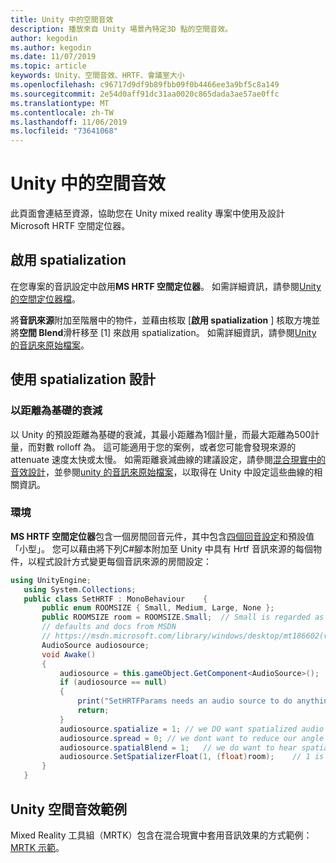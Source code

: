 ```yaml
---
title: Unity 中的空間音效
description: 播放來自 Unity 場景內特定3D 點的空間音效。
author: kegodin
ms.author: kegodin
ms.date: 11/07/2019
ms.topic: article
keywords: Unity、空間音效、HRTF、會議室大小
ms.openlocfilehash: c96717d9df9b89fbb09f0b4466ee3a9bf5c8a149
ms.sourcegitcommit: 2e54d0aff91dc31aa0020c865dada3ae57ae0ffc
ms.translationtype: MT
ms.contentlocale: zh-TW
ms.lasthandoff: 11/06/2019
ms.locfileid: "73641068"
---
```

# <a name="spatial-sound-in-unity"></a>Unity 中的空間音效

此頁面會連結至資源，協助您在 Unity mixed reality 專案中使用及設計 Microsoft HRTF 空間定位器。

## <a name="enable-spatialization"></a>啟用 spatialization

在您專案的音訊設定中啟用**MS HRTF 空間定位器**。 如需詳細資訊，請參閱[Unity 的空間定位器檔](https://docs.unity3d.com/Manual/VRAudioSpatializer.html)。 

將**音訊來源**附加至階層中的物件，並藉由核取 [**啟用 spatialization** ] 核取方塊並將**空間 Blend**滑杆移至 [1] 來啟用 spatialization。 如需詳細資訊，請參閱[Unity 的音訊來原始檔案](https://docs.unity3d.com/2019.3/Documentation/Manual/class-AudioSource.html)。 

## <a name="design-with-spatialization"></a>使用 spatialization 設計

### <a name="distance-based-attenuation"></a>以距離為基礎的衰減
以 Unity 的預設距離為基礎的衰減，其最小距離為1個計量，而最大距離為500計量，而對數 rolloff 為。 這可能適用于您的案例，或者您可能會發現來源的 attenuate 速度太快或太慢。 如需距離衰減曲線的建議設定，請參閱[混合現實中的音效設計](spatial-sound-design.md)，並參閱[unity 的音訊來原始檔案](https://docs.unity3d.com/2019.3/Documentation/Manual/class-AudioSource.html)，以取得在 Unity 中設定這些曲線的相關資訊。

### <a name="environment"></a>環境
**MS HRTF 空間定位器**包含一個房間回音元件，其中包含[四個回音設定](https://docs.microsoft.com/windows/win32/api/hrtfapoapi/ne-hrtfapoapi-hrtfenvironment)和預設值「小型」。 您可以藉由將下列C#腳本附加至 Unity 中具有 Hrtf 音訊來源的每個物件，以程式設計方式變更每個音訊來源的房間設定：

```cs
using UnityEngine;
   using System.Collections;
   public class SetHRTF : MonoBehaviour    {
       public enum ROOMSIZE { Small, Medium, Large, None };
       public ROOMSIZE room = ROOMSIZE.Small;  // Small is regarded as the "most average"
       // defaults and docs from MSDN
       // https://msdn.microsoft.com/library/windows/desktop/mt186602(v=vs.85).aspx
       AudioSource audiosource;
       void Awake()
       {
           audiosource = this.gameObject.GetComponent<AudioSource>();
           if (audiosource == null)
           {
               print("SetHRTFParams needs an audio source to do anything.");
               return;
           }
           audiosource.spatialize = 1; // we DO want spatialized audio
           audiosource.spread = 0; // we dont want to reduce our angle of hearing
           audiosource.spatialBlend = 1;   // we do want to hear spatialized audio
           audiosource.SetSpatializerFloat(1, (float)room);    // 1 is the roomsize param
       }
   }
```

## <a name="unity-spatial-sound-examples"></a>Unity 空間音效範例
Mixed Reality 工具組（MRTK）包含在混合現實中套用音訊效果的方式範例： [MRTK 示範](https://github.com/microsoft/MixedRealityToolkit-Unity/tree/mrtk_release/Assets/MixedRealityToolkit.Examples/Demos/Audio)。

